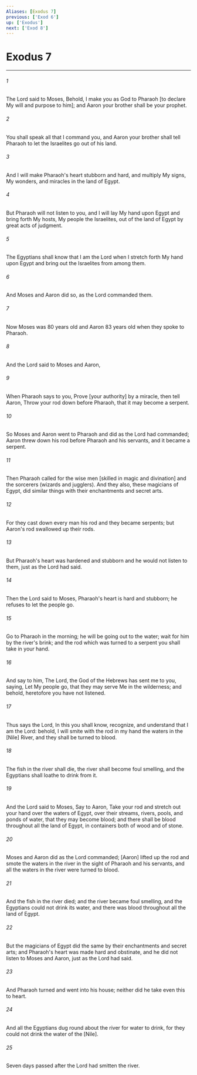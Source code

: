 ```yaml
---
Aliases: [Exodus 7]
previous: ['Exod 6']
up: ['Exodus']
next: ['Exod 8']
---
```

# Exodus 7

***

###### 1 

The Lord said to Moses, Behold, I make you as God to Pharaoh [to declare My will and purpose to him]; and Aaron your brother shall be your prophet. 

###### 2 

You shall speak all that I command you, and Aaron your brother shall tell Pharaoh to let the Israelites go out of his land. 

###### 3 

And I will make Pharaoh's heart stubborn and hard, and multiply My signs, My wonders, and miracles in the land of Egypt. 

###### 4 

But Pharaoh will not listen to you, and I will lay My hand upon Egypt and bring forth My hosts, My people the Israelites, out of the land of Egypt by great acts of judgment. 

###### 5 

The Egyptians shall know that I am the Lord when I stretch forth My hand upon Egypt and bring out the Israelites from among them. 

###### 6 

And Moses and Aaron did so, as the Lord commanded them. 

###### 7 

Now Moses was 80 years old and Aaron 83 years old when they spoke to Pharaoh. 

###### 8 

And the Lord said to Moses and Aaron, 

###### 9 

When Pharaoh says to you, Prove [your authority] by a miracle, then tell Aaron, Throw your rod down before Pharaoh, that it may become a serpent. 

###### 10 

So Moses and Aaron went to Pharaoh and did as the Lord had commanded; Aaron threw down his rod before Pharaoh and his servants, and it became a serpent. 

###### 11 

Then Pharaoh called for the wise men [skilled in magic and divination] and the sorcerers (wizards and jugglers). And they also, these magicians of Egypt, did similar things with their enchantments and secret arts. 

###### 12 

For they cast down every man his rod and they became serpents; but Aaron's rod swallowed up their rods. 

###### 13 

But Pharaoh's heart was hardened and stubborn and he would not listen to them, just as the Lord had said. 

###### 14 

Then the Lord said to Moses, Pharaoh's heart is hard and stubborn; he refuses to let the people go. 

###### 15 

Go to Pharaoh in the morning; he will be going out to the water; wait for him by the river's brink; and the rod which was turned to a serpent you shall take in your hand. 

###### 16 

And say to him, The Lord, the God of the Hebrews has sent me to you, saying, Let My people go, that they may serve Me in the wilderness; and behold, heretofore you have not listened. 

###### 17 

Thus says the Lord, In this you shall know, recognize, and understand that I am the Lord: behold, I will smite with the rod in my hand the waters in the [Nile] River, and they shall be turned to blood. 

###### 18 

The fish in the river shall die, the river shall become foul smelling, and the Egyptians shall loathe to drink from it. 

###### 19 

And the Lord said to Moses, Say to Aaron, Take your rod and stretch out your hand over the waters of Egypt, over their streams, rivers, pools, and ponds of water, that they may become blood; and there shall be blood throughout all the land of Egypt, in containers both of wood and of stone. 

###### 20 

Moses and Aaron did as the Lord commanded; [Aaron] lifted up the rod and smote the waters in the river in the sight of Pharaoh and his servants, and all the waters in the river were turned to blood. 

###### 21 

And the fish in the river died; and the river became foul smelling, and the Egyptians could not drink its water, and there was blood throughout all the land of Egypt. 

###### 22 

But the magicians of Egypt did the same by their enchantments and secret arts; and Pharaoh's heart was made hard and obstinate, and he did not listen to Moses and Aaron, just as the Lord had said. 

###### 23 

And Pharaoh turned and went into his house; neither did he take even this to heart. 

###### 24 

And all the Egyptians dug round about the river for water to drink, for they could not drink the water of the [Nile]. 

###### 25 

Seven days passed after the Lord had smitten the river.
